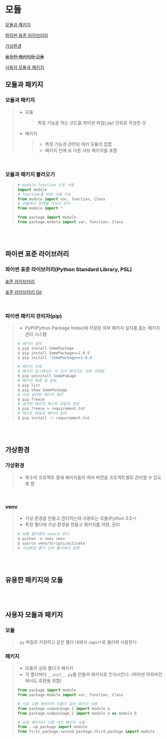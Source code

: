 # 모듈

[모듈과 패키지](#모듈과-패키지)

[파이썬 표준 라이브러리](#파이썬-표준-라이브러리)

[가상환경](#가상환경)

~~[유용한 패키지와 모듈](#유용한-패키지와-모듈)~~

[사용자 모듈과 패키지](#사용자-모듈과-패키지)

## 모듈과 패키지

### 모듈과 패키지

> - 모듈
>
>   > 특정 기능을 하는 코드를 파이썬 파일(.py) 단위로 작성한 것
>
> - 패키지
>
>   > - 특정 기능과 관련된 여러 모듈의 집합
>   > - 패키지 안에 또 다른 서브 패키지를 포함

<br>

### 모듈과 패키지 불러오기

> ```python
> # module.function 으로 사용
> import module
> # function을 바로 사용 가능
> from module import var, function, Class
> # 모듈에서 전체를 가지고 온다
> from module import *
> 
> from package import module
> from package.module import var, function, Class
> ```
>

<br><br>

## 파이썬 표준 라이브러리

### 파이썬 표준 라이브러리(Python Standard Library, PSL)

[표준 라이브러리](https://docs.python.org/ko/3/library/index.html)

[표준 라이브러리 Git](https://github.com/python/cpython/tree/main/Lib)

<br>

### 파이썬 패키지 관리자(pip)

> - PyPI(Python Package Index)에 저장된 외부 패키지 설치를 돕는 패키지 관리 시스템
>
> ```bash
> # 패키지 설치
> $ pip install SomePackage
> $ pip install SomePackage==1.0.5
> $ pip install 'SomePackage>=1.0.4'
> 
> # 패키지 삭제
> # 패키지 업그레이드 시 과거 패키지는 자동 삭제됨
> $ pip uninstall SomePakage
> # 패키지 목록 및 정보
> $ pip list
> $ pip show SomePackage
> # 지금 설치된 패키지 확인
> $ pip freeze
> # 설치된 패키지 텍스트 파일로 생성
> $ pip freeze > requirement.txt
> # 텍스트 파일로 패키지 설치
> $ pip install -r requirement.txt
> 
> ```
>

<br><br>

## 가상환경

### 가상환경

> - 복수의 프로젝트 중에 패키지들의 여러 버전을 프로젝트별로 관리할 수 있도록 함

<br>

### venv

> - 가상 환경을 만들고 관리하는데 사용되는 모듈(Python 3.5+)
> - 특정 폴더에 가상 환경을 만들고 패키지를 저장, 관리
>
> ```bash
> # 보통 폴더명은 venv로 한다.
> $ python -m venv venv
> $ source venv/Scripts/activate
> # 가상환경 폴더 상위 폴더에서 실행
> ```

<br><br>

## 유용한 패키지와 모듈

<br><br>

## 사용자 모듈과 패키지

### 모듈

> `.py` 파일로 저장하고 같은 폴더 내에서 `import`로 불러와 사용한다.

### 패키지

> - 모듈의 상위 폴더가 패키지
> - 각 폴더마다 `__init__.py`를 만들어 패키지로 인식시킨다. (파이썬 하위버전에서도 호환을 위함)
>
> ```python
> from package import module
> from package.module import var, function, Class
> 
> # 서로 다른 패키지의 이름이 같은 패키지 사용
> from package.subpackage_1 import module_a
> from package.subpackage_2 import module_a as module_b
> 
> # 상위 패키지나 다른 서브 패키지 사용
> from ..up_package import module
> from first_package.second_package.third_package import module
> ```
>

